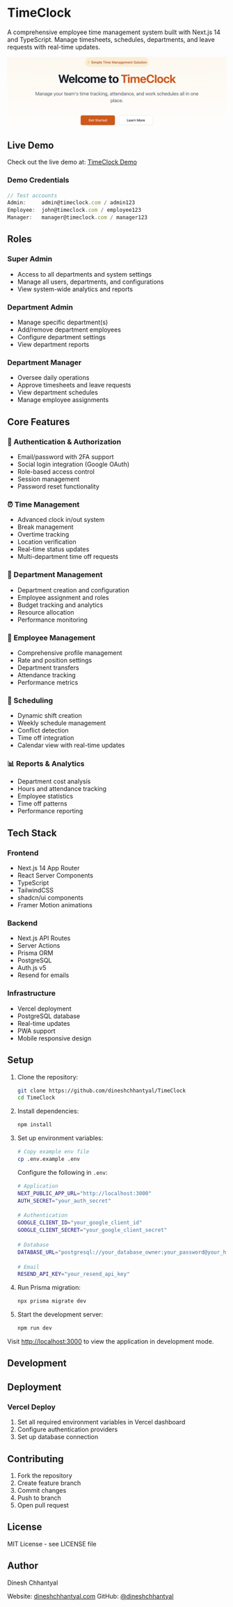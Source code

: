 # TimeClock

A comprehensive employee time management system built with Next.js 14 and TypeScript. Manage timesheets, schedules, departments, and leave requests with real-time updates.

![Landing Hero](./public/snapshots/landing-hero.png)

## Live Demo

Check out the live demo at: [TimeClock Demo](https://timeclock.dineshchhantyal.com)

### Demo Credentials

```typescript
// Test accounts
Admin:     admin@timeclock.com / admin123
Employee:  john@timeclock.com / employee123  
Manager:   manager@timeclock.com / manager123
```


## Roles

### Super Admin
- Access to all departments and system settings
- Manage all users, departments, and configurations
- View system-wide analytics and reports

### Department Admin
- Manage specific department(s)
- Add/remove department employees
- Configure department settings
- View department reports

### Department Manager
- Oversee daily operations
- Approve timesheets and leave requests
- View department schedules
- Manage employee assignments

## Core Features

### 🔐 Authentication & Authorization
- Email/password with 2FA support
- Social login integration (Google OAuth)
- Role-based access control
- Session management
- Password reset functionality

### ⏰ Time Management
- Advanced clock in/out system
- Break management
- Overtime tracking
- Location verification
- Real-time status updates
- Multi-department time off requests

### 👥 Department Management
- Department creation and configuration
- Employee assignment and roles
- Budget tracking and analytics
- Resource allocation
- Performance monitoring

### 👤 Employee Management
- Comprehensive profile management
- Rate and position settings
- Department transfers
- Attendance tracking
- Performance metrics

### 📅 Scheduling
- Dynamic shift creation
- Weekly schedule management
- Conflict detection
- Time off integration
- Calendar view with real-time updates

### 📊 Reports & Analytics
- Department cost analysis
- Hours and attendance tracking
- Employee statistics
- Time off patterns
- Performance reporting

## Tech Stack

### Frontend
- Next.js 14 App Router
- React Server Components
- TypeScript
- TailwindCSS
- shadcn/ui components
- Framer Motion animations

### Backend
- Next.js API Routes
- Server Actions
- Prisma ORM
- PostgreSQL
- Auth.js v5
- Resend for emails

### Infrastructure
- Vercel deployment
- PostgreSQL database
- Real-time updates
- PWA support
- Mobile responsive design

## Setup

1. Clone the repository:

   ```bash
   git clone https://github.com/dineshchhantyal/TimeClock
   cd TimeClock
   ```

2. Install dependencies:

   ```bash
   npm install
   ```

3. Set up environment variables:

   ```bash
   # Copy example env file
   cp .env.example .env
   ```

   Configure the following in `.env`:
   ```bash
   # Application
   NEXT_PUBLIC_APP_URL="http://localhost:3000"
   AUTH_SECRET="your_auth_secret"

   # Authentication
   GOOGLE_CLIENT_ID="your_google_client_id"
   GOOGLE_CLIENT_SECRET="your_google_client_secret"

   # Database
   DATABASE_URL="postgresql://your_database_owner:your_password@your_host/your_database?sslmode=require"

   # Email
   RESEND_API_KEY="your_resend_api_key"
   ```

4. Run Prisma migration:

   ```bash
   npx prisma migrate dev
   ```

5. Start the development server:
   ```bash
   npm run dev
   ```
Visit [http://localhost:3000](http://localhost:3000) to view the application in development mode.


## Development

## Deployment
### Vercel Deploy
1. Set all required environment variables in Vercel dashboard
2. Configure authentication providers
3. Set up database connection

## Contributing
1. Fork the repository
2. Create feature branch
3. Commit changes
4. Push to branch
5. Open pull request

## License
MIT License - see LICENSE file

## Author
Dinesh Chhantyal

Website: [dineshchhantyal.com](https://dineshchhantyal.com)
GitHub: [@dineshchhantyal](https://github.com/dineshchhantyal)